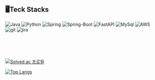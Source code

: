 
<br/>
<br/>
  
## 🖥️️Teck Stacks
<img alt="Java" src ="https://img.shields.io/badge/Java-important.svg?&style=for-the-badge&logo=Java&logoColor=white"> <img alt="Python" src ="https://img.shields.io/badge/Python-black.svg?&style=for-the-badge&logo=python&logoColor=white"> <img alt="Spring" src ="https://img.shields.io/badge/Spring-6DB33F.svg?&style=for-the-badge&logo=Spring&logoColor=white"> <img alt="Spring-Boot" src ="https://img.shields.io/badge/Spring_Boot-blue.svg?&style=for-the-badge&logo=Spring-Boot&logoColor=white"> <img alt="FastAPI" src ="https://img.shields.io/badge/FastApi-blueviolet.svg?&style=for-the-badge&logo=FastApi&logoColor=white"> <img alt="MySql" src ="https://img.shields.io/badge/MySql-yellow.svg?&style=for-the-badge&logo=MySql&logoColor=white"> <img alt="AWS" src ="https://img.shields.io/badge/AWS EC2-pink.svg?&style=for-the-badge&logo=Amazon EC2&logoColor=white"> <br />
<img alt="git" src ="https://img.shields.io/badge/Git-yellowgreen.svg?&style=for-the-badge&logo=Git&logoColor=white"> <img alt="jira" src ="https://img.shields.io/badge/jira-inactive.svg?&style=for-the-badge&logo=jira&logoColor=white">
 <br/>
  <br/>
<br/>  
<br/>

[![Solved.ac
프로필](http://mazassumnida.wtf/api/mini/generate_badge?boj={vcv0174})](https://solved.ac/{handle})



[![Top Langs](https://github-readme-stats.vercel.app/api/top-langs/?username=seoeun98&layout=compact)](https://github.com/seoeun98/github-readme-stats)


  
</div>
